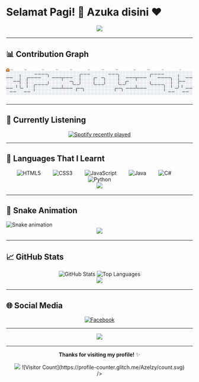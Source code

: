 # Selamat Pagi! 🌄 Azuka disini ❤️

<div align="center">
  <img height="350" src="https://media1.tenor.com/m/eaNIf0hiKPkAAAAd/nichijou-selamat-pagi.gif" />
</div>

---

## 📊 Contribution Graph

<picture>
  <source media="(prefers-color-scheme: dark)" srcset="https://raw.githubusercontent.com/Azelzy/Azelzy/output/pacman-contribution-graph-dark.svg">
  <source media="(prefers-color-scheme: light)" srcset="https://raw.githubusercontent.com/Azelzy/Azelzy/output/pacman-contribution-graph.svg">
  <img alt="pacman contribution graph" src="https://raw.githubusercontent.com/Azelzy/Azelzy/output/pacman-contribution-graph.svg">
</picture>

---

## 🎵 Currently Listening

<div align="center">
  <a href="https://open.spotify.com/user/vgwrcri8ooj60jht8vi85o1u6">
    <img src="https://spotify-recently-played-readme.vercel.app/api?user=vgwrcri8ooj60jht8vi85o1u6&count=1&unique=true" alt="Spotify recently played" />
  </a>
</div>

---

## 📖 Languages That I Learnt

<div align="center">
  <img src="https://cdn.jsdelivr.net/gh/devicons/devicon/icons/html5/html5-original.svg" height="50" alt="HTML5" />
  <img width="25" />
  <img src="https://cdn.jsdelivr.net/gh/devicons/devicon/icons/css3/css3-original.svg" height="50" alt="CSS3" />
  <img width="25" />
  <img src="https://cdn.jsdelivr.net/gh/devicons/devicon/icons/javascript/javascript-original.svg" height="50" alt="JavaScript" />
  <img width="25" />
  <img src="https://cdn.jsdelivr.net/gh/devicons/devicon/icons/java/java-original.svg" height="50" alt="Java" />
  <img width="25" />
  <img src="https://cdn.jsdelivr.net/gh/devicons/devicon/icons/csharp/csharp-original.svg" height="50" alt="C#" />
  <img width="25" />
  <img src="https://cdn.jsdelivr.net/gh/devicons/devicon/icons/python/python-original.svg" height="50" alt="Python" />
</div>

<div align="center">
  <img height="350" src="https://media1.tenor.com/m/S-Co5OMRptUAAAAd/miku-hatsune-miku.gif" />
</div>

---

## 🐍 Snake Animation

<img src="https://raw.githubusercontent.com/Azelzy/Azelzy/output/snake.svg" alt="Snake animation" />

<div align="center">
  <img height="200" src="https://media.tenor.com/d5INxd32FoMAAAAi/triple-baka-miku.gif" />
</div>

---

## 📈 GitHub Stats

<div align="center">
  <img src="https://github-readme-stats.vercel.app/api?username=Azelzy&hide_title=false&hide_rank=false&show_icons=true&include_all_commits=true&count_private=true&disable_animations=false&theme=dracula&locale=en&hide_border=false&order=1" height="150" alt="GitHub Stats" />
  <img src="https://github-readme-stats.vercel.app/api/top-langs?username=Azelzy&locale=en&hide_title=false&layout=compact&card_width=320&langs_count=5&theme=dracula&hide_border=false&order=2" height="150" alt="Top Languages" />
</div>

<div align="center">
  <img height="200" src="https://media1.tenor.com/m/UgaBePi8TxgAAAAC/kasane-teto-teto.gif" />
</div>

---

## 🌐 Social Media

<div align="center">
  <a href="https://www.facebook.com/profile.php?id=61574071302904&locale=id_ID">
    <img src="https://raw.githubusercontent.com/maurodesouza/profile-readme-generator/master/src/assets/icons/social/facebook/default.svg" width="52" height="40" alt="Facebook" />
  </a>
</div>

---

<div align="center">
  <img height="400" src="https://media1.tenor.com/m/lPxty4wa4nEAAAAd/bekasi-indonesia.gif" />
</div>

---

<div align="center">
  
**Thanks for visiting my profile!** ✨
<div align="center">
<img height="200" src="https://media.tenor.com/ouQzDmgC9CwAAAAi/miku-vocaloid.gif"/>
![Visitor Count](https://profile-counter.glitch.me/Azelzy/count.svg)

</div>
/>

